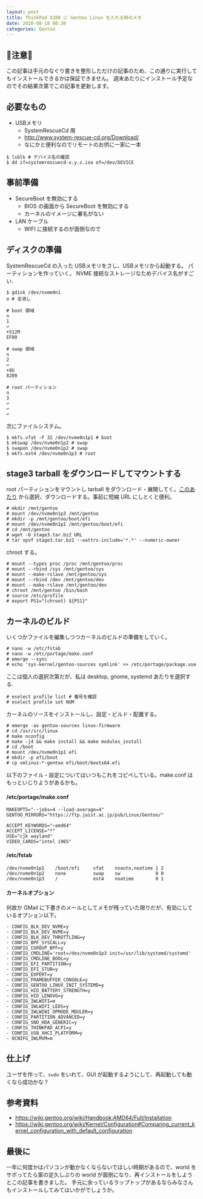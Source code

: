 ```yaml
---
layout: post
title: ThinkPad X280 に Gentoo Linux を入れる時のメモ
date: 2020-08-18 00:30
categories: Gentoo
---
```


## 🚧注意🚧

この記事は手元のなぐり書きを整形しただけの記事のため、この通りに実行してもインストールできるかは保証できません。
週末あたりにインストール予定なのでその結果次第でこの記事を更新します。

## 必要なもの

- USBメモリ
  - SystemRescueCd 用
  - http://www.system-rescue-cd.org/Download/
  - なにかと便利なのでリモートのお供に一家に一本

```
$ lsblk # デバイス名の確認
$ dd if=systemrescuecd-x.y.z.iso of=/dev/DEVICE
```

## 事前準備

- SecureBoot を無効にする
  - BIOS の画面から SecureBoot を無効にする
  - カーネルのイメージに署名がない
- LAN ケーブル
  - WIFI に接続するのが面倒なので

## ディスクの準備

SystemRescueCd の入った USBメモリをさし、USBメモリから起動する。
パーティションを作っていく。 NVME 接続なストレージなためデバイス名がすごい.

```
$ gdisk /dev/nvme0n1
o # 全消し

# boot 領域
n
1
↩️
+512M
EF00

# swap 領域
n
2
↩️
+8G
8200

# root パーティション
n
3
↩️
↩️
↩️
```

次にファイルシステム。

```
$ mkfs.vfat -F 32 /dev/nvme0n1p1 # boot
$ mkswap /dev/nvme0n1p2 # swap
$ swapon /dev/nvme0n1p2 # swap
$ mkfs.ext4 /dev/nvme0n1p3 # root
```

## stage3 tarball をダウンロードしてマウントする

root パーティションをマウントし tarball  をダウンロード・展開してく。[このあたり](https://www.gentoo.org/downloads/) から選択、ダウンロードする。事前に短縮 URL にしとくと便利。

```
# mkdir /mnt/gentoo
# mount /dev/nvme0n1p3 /mnt/gentoo
# mkdir -p /mnt/gentoo/boot/efi
# mount /dev/nvme0n1p1 /mnt/gentoo/boot/efi
# cd /mnt/gentoo
# wget -O stage3.tar.bz2 URL
# tar xpvf stage3.tar.bz2 --xattrs-include='*.*' --numeric-owner
```

chroot する。

```
# mount --types proc /proc /mnt/gentoo/proc
# mount --rbind /sys /mnt/gentoo/sys
# mount --make-rslave /mnt/gentoo/sys
# mount --rbind /dev /mnt/gentoo/dev
# mount --make-rslave /mnt/gentoo/dev
# chroot /mnt/gentoo /bin/bash
# source /etc/profile
# export PS1="(chroot) ${PS1}"
```

## カーネルのビルド

いくつかファイルを編集しつつカーネルのビルドの準備をしていく。

```
# nano -w /etc/fstab
# nano -w /etc/portage/make.conf
# emerge --sync
# echo 'sys-kernel/gentoo-sources symlink' >> /etc/portage/package.use
```

ここは個人の選択次第だが、私は desktop, gnome, systemd あたりを選択する.

```
# eselect profile list # 番号を確認
# eselect profile set NUM
```

カーネルのソースをインストールし、設定・ビルド・配置する。

```
# emerge -av gentoo-sources linux-firmware
# cd /usr/src/linux
# make nconfig
# make -j4 && make install && make modules_install
# cd /boot
# mount /dev/nvme0n1p1 efi
# mkdir -p efi/boot
# cp vmlinuz-*-gentoo efi/boot/bootx64.efi
```

以下のファイル・設定についてはいつもこれをコピペしている。make.conf はもっといじりようがあるかも。

#### /etc/portage/make.conf

```
MAKEOPTS="--jobs=4 --load-average=4"
GENTOO_MIRRORS="https://ftp.jaist.ac.jp/pub/Linux/Gentoo/"

ACCEPT_KEYWORDS="~amd64"
ACCEPT_LICENSE="*"
USE="cjk wayland"
VIDEO_CARDS="intel i965"
```

#### /etc/fstab

```
/dev/nvme0n1p1    /boot/efi     vfat    noauto,noatime 1 2
/dev/nvme0n1p2    none          swap    sw             0 0
/dev/nvme0n1p3    /             ext4    noatime        0 1
```

#### カーネルオプション

何故か GMail に下書きのメールとしてメモが残っていた限りだが、有効にしているオプション以下。

```
- CONFIG_BLK_DEV_NVME=y
- CONFIG_BLK_DEV_NVME=y
- CONFIG_BLK_DEV_THROTTLING=y
- CONFIG_BPF_SYSCALL=y
- CONFIG_CGROUP_BPF=y
- CONFIG_CMDLINE='root=/dev/nvme0n1p3 init=/usr/lib/systemd/systemd'
- CONFIG_CMDLINE_BOOL=y
- CONFIG_EFI_PARTITION=y
- CONFIG_EFI_STUB=y
- CONFIG_EXPERT=y
- CONFIG_FRAMEBUFFER_CONSOLE=y
- CONFIG_GENTOO_LINUX_INIT_SYSTEMD=y
- CONFIG_HID_BATTERY_STRENGTH=y
- CONFIG_HID_LENOVO=y
- CONFIG_IWLWIFI=m
- CONFIG_IWLWIFI_LEDS=y
- CONFIG_IWLWIWI_OPMODE_MDULER=y
- CONFIG_PARTITION_ADVANCED=y
- CONFIG_SND_HDA_GENERIC=y
- CONFIG_THINKPAD_ACPI=y
- CONFIG_USB_XHCI_PLATFORM=y
- OCNIFG_IWLMVM=m
```

## 仕上げ

ユーザを作って、`sudo` をいれて、GUI が起動するようにして、再起動しても動くなら成功かな？

## 参考資料

- https://wiki.gentoo.org/wiki/Handbook:AMD64/Full/Installation
- https://wiki.gentoo.org/wiki/Kernel/Configuration#Comparing_current_kernel_configuration_with_default_configuration

## 最後に

一年に何度かはパソコンが動かなくならないでほしい時期があるので、world をサボってたら案の定久しぶりの world が面倒になり、再インストールをしようとこの記事を書きました。
手元に余っているラップトップがあるならみなさんもインストールしてみてはいかがでしょうか。
